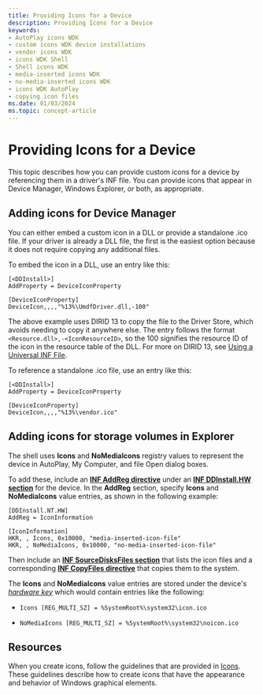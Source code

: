 ```yaml
---
title: Providing Icons for a Device
description: Providing Icons for a Device
keywords:
- AutoPlay icons WDK
- custom icons WDK device installations
- vendor icons WDK
- icons WDK Shell
- Shell icons WDK
- media-inserted icons WDK
- no-media-inserted icons WDK
- icons WDK AutoPlay
- copying icon files
ms.date: 01/03/2024
ms.topic: concept-article
---
```


# Providing Icons for a Device

This topic describes how you can provide custom icons for a device by referencing them in a driver's INF file. You can provide icons that appear in Device Manager, Windows Explorer, or both, as appropriate.

## Adding icons for Device Manager

You can either embed a custom icon in a DLL or provide a standalone .ico file. If your driver is already a DLL file, the first is the easiest option because it does not require copying any additional files.

To embed the icon in a DLL, use an entry like this:

```inf
[<DDInstall>]
AddProperty = DeviceIconProperty

[DeviceIconProperty]
DeviceIcon,,,,"%13%\UmdfDriver.dll,-100"
```

The above example uses DIRID 13 to copy the file to the Driver Store, which avoids needing to copy it anywhere else. The entry follows the format `<Resource.dll>,-<IconResourceID>`, so the 100 signifies the resource ID of the icon in the resource table of the DLL. For more on DIRID 13, see [Using a Universal INF File](./using-a-universal-inf-file.md).

To reference a standalone .ico file, use an entry like this:


```inf
[<DDInstall>]
AddProperty = DeviceIconProperty

[DeviceIconProperty]
DeviceIcon,,,,"%13%\vendor.ico"
```

## Adding icons for storage volumes in Explorer

The shell uses **Icons** and **NoMediaIcons** registry values to represent the device in AutoPlay, My Computer, and file Open dialog boxes.

To add these, include an [**INF AddReg directive**](inf-addreg-directive.md) under an [**INF DDInstall.HW section**](inf-ddinstall-hw-section.md) for the device. In the **AddReg** section, specify **Icons** and **NoMediaIcons** value entries, as shown in the following example:

```inf
[DDInstall.NT.HW]
AddReg = IconInformation

[IconInformation]
HKR, , Icons, 0x10000, "media-inserted-icon-file"
HKR, , NoMediaIcons, 0x10000, "no-media-inserted-icon-file"
```

Then include an [**INF SourceDisksFiles section**](inf-sourcedisksfiles-section.md) that lists the icon files and a corresponding [**INF CopyFiles directive**](inf-copyfiles-directive.md) that copies them to the system.

The **Icons** and **NoMediaIcons** value entries are stored under the device's [*hardware key*](./opening-a-device-s-hardware-key.md) which would contain entries like the following:

* `Icons [REG_MULTI_SZ] = %SystemRoot%\system32\icon.ico`

* `NoMediaIcons [REG_MULTI_SZ] = %SystemRoot%\system32\noicon.ico`

## Resources

When you create icons, follow the guidelines that are provided in [Icons](/windows/win32/uxguide/vis-icons). These guidelines describe how to create icons that have the appearance and behavior of Windows graphical elements.
